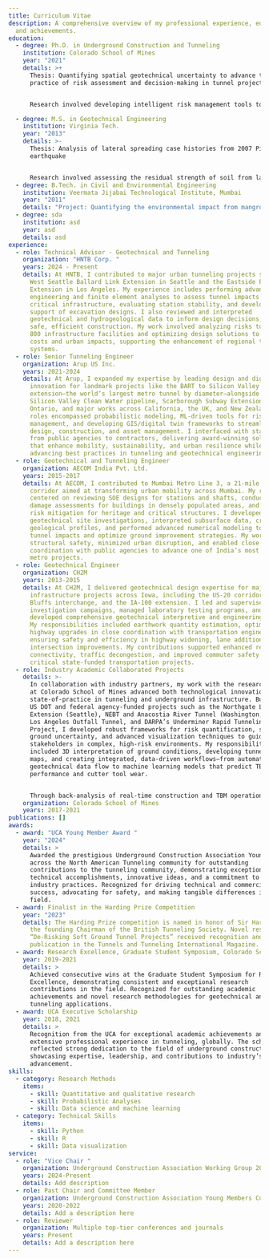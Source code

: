 ```yaml
---
title: Curriculum Vitae
description: A comprehensive overview of my professional experience, education,
  and achievements.
education:
  - degree: Ph.D. in Underground Construction and Tunneling
    institution: Colorado School of Mines
    year: "2021"
    details: >+
      Thesis: Quantifying spatial geotechnical uncertainty to advance the
      practice of risk assessment and decision-making in tunnel projects.


      Research involved developing intelligent risk management tools to improve knowledge of tunnel excavation environment and optimize decision-making for tunnel risk mitigation strategies.

  - degree: M.S. in Geotechnical Engineering
    institution: Virginia Tech.
    year: "2013"
    details: >-
      Thesis: Analysis of lateral spreading case histories from 2007 Pisco, Peru
      earthquake


      Research involved assessing the residual strength of soil from lateral spreading and strategies to enhance resilience against similar geotechnical hazards.
  - degree: B.Tech. in Civil and Environmental Engineering
    institution: Veermata Jijabai Technological Institute, Mumbai
    year: "2011"
    details: "Project: Quantifying the environmental impact from mangroves"
  - degree: sda
    institution: asd
    year: asd
    details: asd
experience:
  - role: Technical Advisor - Geotechnical and Tunneling
    organization: "HNTB Corp. "
    years: 2024 - Present
    details: At HNTB, I contributed to major urban tunneling projects such as the
      West Seattle Ballard Link Extension in Seattle and the Eastside Phase 2
      Extension in Los Angeles. My experience includes performing advanced
      engineering and finite element analyses to assess tunnel impacts on
      critical infrastructure, evaluating station stability, and developing
      support of excavation designs. I also reviewed and interpreted
      geotechnical and hydrogeological data to inform design decisions, ensuring
      safe, efficient construction. My work involved analyzing risks to nearly
      800 infrastructure facilities and optimizing design solutions to minimize
      costs and urban impacts, supporting the enhancement of regional transit
      systems.
  - role: Senior Tunneling Engineer
    organization: Arup US Inc.
    years: 2021-2024
    details: At Arup, I expanded my expertise by leading design and digital
      innovation for landmark projects like the BART to Silicon Valley
      extension—the world’s largest metro tunnel by diameter—alongside the
      Silicon Valley Clean Water pipeline, Scarborough Subway Extension in
      Ontario, and major works across California, the UK, and New Zealand. My
      roles encompassed probabilistic modeling, ML-driven tools for risk
      management, and developing GIS/digital twin frameworks to streamline
      design, construction, and asset management. I interfaced with stakeholders
      from public agencies to contractors, delivering award-winning solutions
      that enhance mobility, sustainability, and urban resilience while
      advancing best practices in tunneling and geotechnical engineering.
  - role: Geotechnical and Tunneling Engineer
    organization: AECOM India Pvt. Ltd.
    years: 2015-2017
    details: At AECOM, I contributed to Mumbai Metro Line 3, a 21-mile underground
      corridor aimed at transforming urban mobility across Mumbai. My role
      centered on reviewing SOE designs for stations and shafts, conducting
      damage assessments for buildings in densely populated areas, and devising
      risk mitigation for heritage and critical structures. I developed
      geotechnical site investigations, interpreted subsurface data, created
      geological profiles, and performed advanced numerical modeling to assess
      tunnel impacts and optimize ground improvement strategies. My work ensured
      structural safety, minimized urban disruption, and enabled close
      coordination with public agencies to advance one of India’s most complex
      metro projects.
  - role: Geotechnical Engineer
    organization: CH2M
    years: 2013-2015
    details: At CH2M, I delivered geotechnical design expertise for major highway
      infrastructure projects across Iowa, including the US-20 corridor, Council
      Bluffs interchange, and the IA-100 extension. I led and supervised site
      investigation campaigns, managed laboratory testing programs, and
      developed comprehensive geotechnical interpretive and engineering reports.
      My responsibilities included earthwork quantity estimation, optimizing
      highway upgrades in close coordination with transportation engineers, and
      ensuring safety and efficiency in highway widening, lane additions, and
      intersection improvements. My contributions supported enhanced regional
      connectivity, traffic decongestion, and improved commuter safety for
      critical state-funded transportation projects.
  - role: Industry Academic Collaborated Projects
    details: >-
      In collaboration with industry partners, my work with the research group
      at Colorado School of Mines advanced both technological innovation and the
      state-of-practice in tunneling and underground infrastructure. Building on
      US DOT and federal agency-funded projects such as the Northgate Link
      Extension (Seattle), NEBT and Anacostia River Tunnel (Washington, D.C.),
      Los Angeles Outfall Tunnel, and DARPA’s Underminer Rapid Tunneling
      Project, I developed robust frameworks for risk quantification, spatial
      ground uncertainty, and advanced visualization techniques to guide
      stakeholders in complex, high-risk environments. My responsibilities
      included 3D interpretation of ground conditions, developing tunnel risk
      maps, and creating integrated, data-driven workflows—from automating
      geotechnical data flow to machine learning models that predict TBM
      performance and cutter tool wear.


      Through back-analysis of real-time construction and TBM operational data, I helped validate design assumptions and inform construction decision-making, ensuring proactive risk mitigation. My digital innovation work encompassed developing methodologies for integrating geostatistical predictions and geotechnical risk visualization into project planning, and designing site investigation strategies optimized for uncertainty and value. This collaboration not only delivered cutting-edge technical solutions to major infrastructure challenges, but also fostered vital knowledge transfer between academia and the tunneling industry, accelerating the application of research to real-world engineering practice.
    organization: Colorado School of Mines
    years: 2017-2021
publications: []
awards:
  - award: "UCA Young Member Award "
    year: "2024"
    details: >
      Awarded the prestigious Underground Construction Association Young Member
      across the North American Tunneling community for outstanding
      contributions to the tunneling community, demonstrating exceptional
      technical accomplishments, innovative ideas, and a commitment to improving
      industry practices. Recognized for driving technical and commercial
      success, advocating for safety, and making tangible differences in the
      field.
  - award: Finalist in the Harding Prize Competition
    year: "2023"
    details: The Harding Prize competition is named in honor of Sir Harold Harding,
      the founding Chairman of the British Tunneling Society. Novel research on
      “De-Risking Soft Ground Tunnel Projects” received recognition and a
      publication in the Tunnels and Tunneling International Magazine.
  - award: Research Excellence, Graduate Student Symposium, Colorado School of Mines
    year: 2019-2021
    details: >
      Achieved consecutive wins at the Graduate Student Symposium for Research
      Excellence, demonstrating consistent and exceptional research
      contributions in the field. Recognized for outstanding academic
      achievements and novel research methodologies for geotechnical and
      tunneling applications.
  - award: UCA Executive Scholarship
    year: 2018, 2021
    details: >
      Recognition from the UCA for exceptional academic achievements and
      extensive professional experience in tunneling, globally. The scholarship
      reflected strong dedication to the field of underground construction
      showcasing expertise, leadership, and contributions to industry’s
      advancement.
skills:
  - category: Research Methods
    items:
      - skill: Quantitative and qualitative research
      - skill: Probabilistic Analyses
      - skill: Data science and machine learning
  - category: Technical Skills
    items:
      - skill: Python
      - skill: R
      - skill: Data visualization
service:
  - role: "Vice Chair "
    organization: Underground Construction Association Working Group 20
    years: 2024-Present
    details: Add description
  - role: Past Chair and Committee Member
    organization: Underground Construction Association Young Members Committee
    years: 2020-2022
    details: Add a description here
  - role: Reviewer
    organization: Multiple top-tier conferences and journals
    years: Present
    details: Add a description here
---
```

